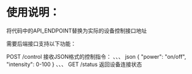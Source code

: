 # 使用说明：
将代码中的API_ENDPOINT替换为实际的设备控制接口地址

需要后端接口支持以下功能：

POST /control 接收JSON格式的控制指令：
、、、
json
{
    "power": "on/off",
    "intensity": 0-100
}
、、、
GET /status 返回设备连接状态
